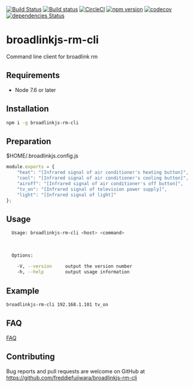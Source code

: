 [![Build Status](https://travis-ci.org/freddiefujiwara/broadlinkjs-rm-cli.svg?branch=master)](https://travis-ci.org/freddiefujiwara/broadlinkjs-rm-cli)
[![Build status](https://ci.appveyor.com/api/projects/status/a14pxw5roh4jecv2?svg=true)](https://ci.appveyor.com/project/freddiefujiwara/broadlinkjs-rm-cli)
[![CircleCI](https://circleci.com/gh/freddiefujiwara/broadlinkjs-rm-cli.svg?style=svg)](https://circleci.com/gh/freddiefujiwara/broadlinkjs-rm-cli)
[![npm version](https://badge.fury.io/js/broadlinkjs-rm-cli.svg)](https://badge.fury.io/js/broadlinkjs-rm-cli)
[![codecov](https://codecov.io/gh/freddiefujiwara/broadlinkjs-rm-cli/branch/master/graph/badge.svg)](https://codecov.io/gh/freddiefujiwara/broadlinkjs-rm-cli)
[![dependencies Status](https://david-dm.org/freddiefujiwara/broadlinkjs-rm-cli/status.svg)](https://david-dm.org/freddiefujiwara/broadlinkjs-rm-cli)

# broadlinkjs-rm-cli
Command line client for broadlink rm 

## Requirements

 - Node 7.6 or later

## Installation

```bash
npm i -g broadlinkjs-rm-cli
```
## Preparation
$HOME/.broadlinkjs.config.js
```javascript
module.exports = {
    "heat": "[Infrared signal of air conditioner's heating button]",
    "cool": "[Infrared signal of air conditioner's cooling button]",
    "airoff": "[Infrared signal of air conditioner's off button]",
    "tv_on": "[Infrared signal of television power supply]",
    "light": "[Infrared signal of light]"
};
```

## Usage
```bash                                                                                     
  Usage: broadlinkjs-rm-cli <host> <command>                                                                                    
                                                                                                                         
                                                                                                                               
                                                                                                                               
  Options:                                                                                                                     
                                                                                                                               
    -V, --version     output the version number
    -h, --help        output usage information  
```

## Example
```bash
broadlinkjs-rm-cli 192.168.1.101 tv_on
```

## FAQ

[FAQ](https://github.com/freddiefujiwara/broadlinkjs-rm-cli/wiki/FAQ)

## Contributing

Bug reports and pull requests are welcome on GitHub at https://github.com/freddiefujiwara/broadlinkjs-rm-cli
